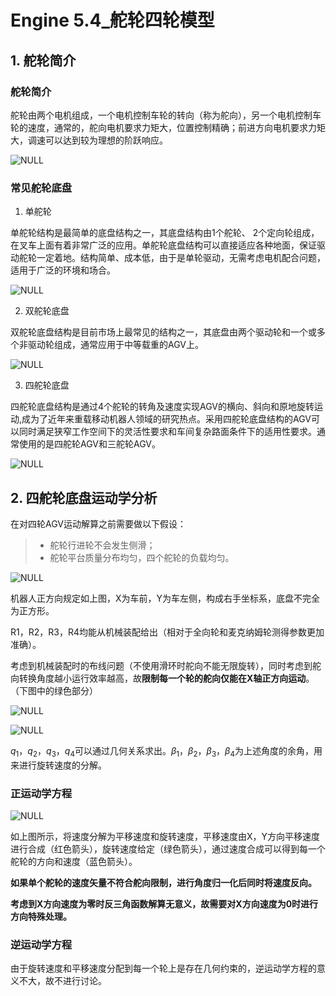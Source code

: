 # Engine 5.4_舵轮四轮模型

## 1. 舵轮简介

### 舵轮简介

舵轮由两个电机组成，一个电机控制车轮的转向（称为舵向），另一个电机控制车轮的速度，通常的，舵向电机要求力矩大，位置控制精确；前进方向电机要求力矩大，调速可以达到较为理想的阶跃响应。

![NULL](./assets/picture_1.jpg)

### 常见舵轮底盘

1. 单舵轮

单舵轮结构是最简单的底盘结构之一，其底盘结构由1个舵轮、 2个定向轮组成，在叉车上面有着非常广泛的应用。单舵轮底盘结构可以直接适应各种地面，保证驱动舵轮一定着地。结构简单、成本低，由于是单轮驱动，无需考虑电机配合问题，适用于广泛的环境和场合。

![NULL](./assets/picture_2.jpg)

2. 双舵轮底盘

双舵轮底盘结构是目前市场上最常见的结构之一，其底盘由两个驱动轮和一个或多个非驱动轮组成，通常应用于中等载重的AGV上。

![NULL](./assets/picture_3.jpg)

3. 四舵轮底盘

四舵轮底盘结构是通过4个舵轮的转角及速度实现AGV的横向、斜向和原地旋转运动,成为了近年来重载移动机器人领域的研究热点。采用四舵轮底盘结构的AGV可以同时满足狭窄工作空间下的灵活性要求和车间复杂路面条件下的适用性要求。通常使用的是四舵轮AGV和三舵轮AGV。

![NULL](./assets/picture_4.jpg)

## 2. 四舵轮底盘运动学分析

在对四轮AGV运动解算之前需要做以下假设：

> - 舵轮行进轮不会发生侧滑；
> - 舵轮平台质量分布均匀，四个舵轮的负载均匀。

![NULL](./assets/picture_5.jpg)

机器人正方向规定如上图，X为车前，Y为车左侧，构成右手坐标系，底盘不完全为正方形。

R1，R2，R3，R4均能从机械装配给出（相对于全向轮和麦克纳姆轮测得参数更加准确）。

考虑到机械装配时的布线问题（不使用滑环时舵向不能无限旋转），同时考虑到舵向转换角度越小运行效率越高，故**限制每一个轮的舵向仅能在X轴正方向运动**。（下图中的绿色部分）

![NULL](./assets/picture_6.jpg)

![NULL](./assets/picture_7.jpg)

$q_1$，$q_2$，$q_3$，$q_4$可以通过几何关系求出。$\beta_1$，$\beta_2$，$\beta_3$，$\beta_4$为上述角度的余角，用来进行旋转速度的分解。

### 正运动学方程

![NULL](./assets/picture_8.jpg)

如上图所示，将速度分解为平移速度和旋转速度，平移速度由X，Y方向平移速度进行合成（红色箭头），旋转速度给定（绿色箭头），通过速度合成可以得到每一个舵轮的方向和速度（蓝色箭头）。

**如果单个舵轮的速度矢量不符合舵向限制，进行角度归一化后同时将速度反向。**

**考虑到X方向速度为零时反三角函数解算无意义，故需要对X方向速度为0时进行方向特殊处理。**

### 逆运动学方程

由于旋转速度和平移速度分配到每一个轮上是存在几何约束的，逆运动学方程的意义不大，故不进行讨论。
